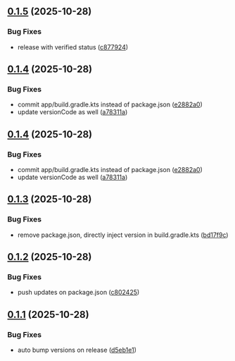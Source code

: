## [0.1.5](https://github.com/dalu-wins/sc-news/compare/v0.1.4...v0.1.5) (2025-10-28)


### Bug Fixes

* release with verified status ([c877924](https://github.com/dalu-wins/sc-news/commit/c877924ad60b16b0def639ab02100ad6bbb79091))

## [0.1.4](https://github.com/dalu-wins/sc-news/compare/v0.1.3...v0.1.4) (2025-10-28)


### Bug Fixes

* commit app/build.gradle.kts instead of package.json ([e2882a0](https://github.com/dalu-wins/sc-news/commit/e2882a0e25bd927e84995ac7ce52003950ad45ee))
* update versionCode as well ([a78311a](https://github.com/dalu-wins/sc-news/commit/a78311ad95acf4f4e7655c1f1f2cf85490d2065d))

## [0.1.4](https://github.com/dalu-wins/sc-news/compare/v0.1.3...v0.1.4) (2025-10-28)


### Bug Fixes

* commit app/build.gradle.kts instead of package.json ([e2882a0](https://github.com/dalu-wins/sc-news/commit/e2882a0e25bd927e84995ac7ce52003950ad45ee))
* update versionCode as well ([a78311a](https://github.com/dalu-wins/sc-news/commit/a78311ad95acf4f4e7655c1f1f2cf85490d2065d))

## [0.1.3](https://github.com/dalu-wins/sc-news/compare/v0.1.2...v0.1.3) (2025-10-28)


### Bug Fixes

* remove package.json, directly inject version in build.gradle.kts ([bd17f9c](https://github.com/dalu-wins/sc-news/commit/bd17f9cb7324105907f64a396629f2a4fec64c6d))

## [0.1.2](https://github.com/dalu-wins/sc-news/compare/v0.1.1...v0.1.2) (2025-10-28)


### Bug Fixes

* push updates on package.json ([c802425](https://github.com/dalu-wins/sc-news/commit/c802425074d47ac35300c785c73174d5c29ab182))

## [0.1.1](https://github.com/dalu-wins/sc-news/compare/v0.1.0...v0.1.1) (2025-10-28)


### Bug Fixes

* auto bump versions on release ([d5eb1e1](https://github.com/dalu-wins/sc-news/commit/d5eb1e1dcd30cb094069873ae17219f7f42e51c3))
